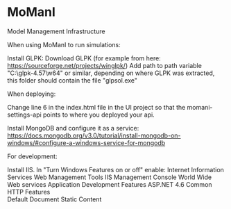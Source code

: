 # MoManI
Model Management Infrastructure


When using MoManI to run simulations:

Install GLPK:
Download GLPK (for example from here: https://sourceforge.net/projects/winglpk/)
Add path to path variable "C:\glpk-4.57\w64" or similar, depending on where GLPK was extracted, 
this folder should contain the file "glpsol.exe"


When deploying:

Change line 6 in the index.html file in the UI project so that the momani-settings-api points to where you deployed your api.

Install MongoDB and configure it as a service:
https://docs.mongodb.org/v3.0/tutorial/install-mongodb-on-windows/#configure-a-windows-service-for-mongodb


For development:

Install IIS. In "Turn Windows Features on or off" enable:
Internet Information Services
	Web Management Tools
		IIS Management Console
	World Wide Web services
		Application Development Features
			ASP.NET 4.6
		Common HTTP Features	
			Default Document
			Static Content